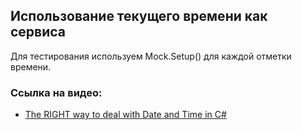 ## Использование текущего времени как сервиса 

Для тестирования используем Mock.Setup() для каждой отметки времени.

### Ссылка на видео:

- [The RIGHT way to deal with Date and Time in C#](https://www.youtube.com/watch?v=5DrGdyxnO5A)

